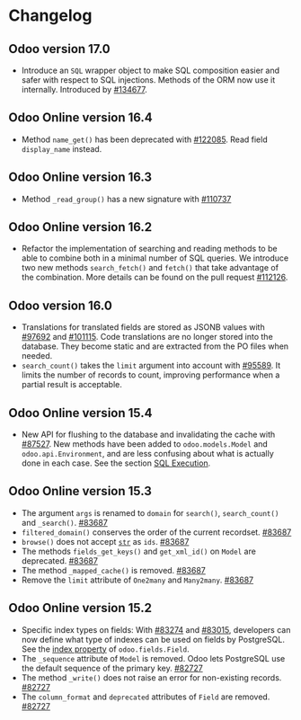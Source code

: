 <a id="reference-orm-changelog"></a>

# Changelog

## Odoo version 17.0

- Introduce an `SQL` wrapper object to make SQL composition
  easier and safer with respect to SQL injections. Methods of the ORM now use it
  internally. Introduced by [#134677](https://github.com/odoo/odoo/pull/134677).

## Odoo Online version 16.4

- Method `name_get()` has been deprecated with
  [#122085](https://github.com/odoo/odoo/pull/122085).
  Read field `display_name` instead.

## Odoo Online version 16.3

- Method `_read_group()` has a new signature with
  [#110737](https://github.com/odoo/odoo/pull/110737)

## Odoo Online version 16.2

- Refactor the implementation of searching and reading methods to be able to
  combine both in a minimal number of SQL queries. We introduce two new methods
  `search_fetch()` and `fetch()`
  that take advantage of the combination. More details can be found on the pull
  request [#112126](https://github.com/odoo/odoo/pull/112126).

## Odoo version 16.0

- Translations for translated fields are stored as JSONB values with
  [#97692](https://github.com/odoo/odoo/pull/97692)
  and [#101115](https://github.com/odoo/odoo/pull/101115).
  Code translations are no longer stored into the database.
  They become static and are extracted from the PO files when needed.
- `search_count()` takes the `limit` argument into account with [#95589](https://github.com/odoo/odoo/pull/95589).
  It limits the number of records to count, improving performance when a partial result is acceptable.

## Odoo Online version 15.4

- New API for flushing to the database and invalidating the cache with
  [#87527](https://github.com/odoo/odoo/pull/87527).
  New methods have been added to `odoo.models.Model` and `odoo.api.Environment`,
  and are less confusing about what is actually done in each case.
  See the section [SQL Execution](developer/reference/backend/orm.md#reference-orm-sql).

## Odoo Online version 15.3

- The argument `args` is renamed to `domain` for `search()`, `search_count()`
  and `_search()`. [#83687](https://github.com/odoo/odoo/pull/83687)
- `filtered_domain()` conserves the order of the current recordset. [#83687](https://github.com/odoo/odoo/pull/83687)
- `browse()` does not accept [`str`](https://docs.python.org/3/library/stdtypes.html#str) as `ids`. [#83687](https://github.com/odoo/odoo/pull/83687)
- The methods `fields_get_keys()` and `get_xml_id()` on `Model` are deprecated. [#83687](https://github.com/odoo/odoo/pull/83687)
- The method `_mapped_cache()` is removed. [#83687](https://github.com/odoo/odoo/pull/83687)
- Remove the `limit` attribute of `One2many` and `Many2many`. [#83687](https://github.com/odoo/odoo/pull/83687)

## Odoo Online version 15.2

- Specific index types on fields:  With [#83274](https://github.com/odoo/odoo/pull/83274) and
  [#83015](https://github.com/odoo/odoo/pull/83015), developers can now define what type of
  indexes can be used on fields by PostgreSQL. See the [index property](developer/reference/backend/orm.md#reference-fields) of
  `odoo.fields.Field`.
- The `_sequence` attribute of `Model` is removed. Odoo lets PostgreSQL use the default sequence of the primary key. [#82727](https://github.com/odoo/odoo/pull/82727)
- The method `_write()` does not raise an error for non-existing records. [#82727](https://github.com/odoo/odoo/pull/82727)
- The `column_format` and `deprecated` attributes of `Field` are removed. [#82727](https://github.com/odoo/odoo/pull/82727)
